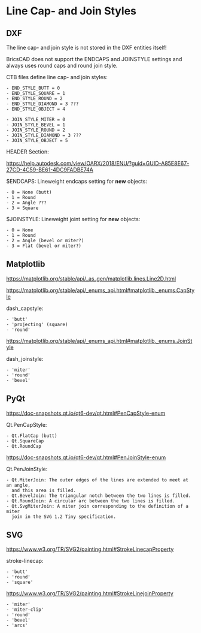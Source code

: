 Line Cap- and Join Styles
=========================

DXF
---

The line cap- and join style is not stored in the DXF entities itself!

BricsCAD does not support the ENDCAPS and JOINSTYLE settings and always
uses round caps and round join style.

CTB files define line cap- and join styles:

    - END_STYLE_BUTT = 0
    - END_STYLE_SQUARE = 1
    - END_STYLE_ROUND = 2
    - END_STYLE_DIAMOND = 3 ???
    - END_STYLE_OBJECT = 4

    - JOIN_STYLE_MITER = 0
    - JOIN_STYLE_BEVEL = 1
    - JOIN_STYLE_ROUND = 2
    - JOIN_STYLE_DIAMOND = 3 ???
    - JOIN_STYLE_OBJECT = 5

HEADER Section:

https://help.autodesk.com/view/OARX/2018/ENU/?guid=GUID-A85E8E67-27CD-4C59-BE61-4DC9FADBE74A

$ENDCAPS: Lineweight endcaps setting for **new** objects:

    - 0 = None (butt)
    - 1 = Round
    - 2 = Angle ???
    - 3 = Square

$JOINSTYLE: Lineweight joint setting for **new** objects:

    - 0 = None
    - 1 = Round
    - 2 = Angle (bevel or miter?)
    - 3 = Flat (bevel or miter?)

Matplotlib
----------

https://matplotlib.org/stable/api/_as_gen/matplotlib.lines.Line2D.html

https://matplotlib.org/stable/api/_enums_api.html#matplotlib._enums.CapStyle

dash_capstyle: 

    - 'butt'
    - 'projecting' (square)
    - 'round'

https://matplotlib.org/stable/api/_enums_api.html#matplotlib._enums.JoinStyle

dash_joinstyle: 

    - 'miter'
    - 'round'
    - 'bevel'

PyQt
----

https://doc-snapshots.qt.io/qt6-dev/qt.html#PenCapStyle-enum

Qt.PenCapStyle: 

    - Qt.FlatCap (butt)
    - Qt.SquareCap
    - Qt.RoundCap

https://doc-snapshots.qt.io/qt6-dev/qt.html#PenJoinStyle-enum

Qt.PenJoinStyle: 

    - Qt.MiterJoin: The outer edges of the lines are extended to meet at an angle, 
      and this area is filled.
    - Qt.BevelJoin:	The triangular notch between the two lines is filled.
    - Qt.RoundJoin:	A circular arc between the two lines is filled.
    - Qt.SvgMiterJoin: A miter join corresponding to the definition of a miter 
      join in the SVG 1.2 Tiny specification.

SVG
---

https://www.w3.org/TR/SVG2/painting.html#StrokeLinecapProperty

stroke-linecap:

    - 'butt'
    - 'round'
    - 'square'

https://www.w3.org/TR/SVG2/painting.html#StrokeLinejoinProperty

    - 'miter'
    - 'miter-clip'
    - 'round'
    - 'bevel'
    - 'arcs'
